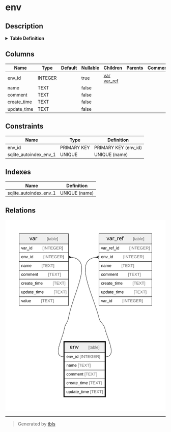 # env

## Description

<details>
<summary><strong>Table Definition</strong></summary>

```sql
CREATE TABLE env (
    env_id INTEGER PRIMARY KEY,
    name TEXT NOT NULL,
    comment TEXT NOT NULL,
    create_time TEXT NOT NULL,
    update_time TEXT NOT NULL,
    UNIQUE(name)
) STRICT
```

</details>

## Columns

| Name | Type | Default | Nullable | Children | Parents | Comment |
| ---- | ---- | ------- | -------- | -------- | ------- | ------- |
| env_id | INTEGER |  | true | [var](var.md) [var_ref](var_ref.md) |  |  |
| name | TEXT |  | false |  |  |  |
| comment | TEXT |  | false |  |  |  |
| create_time | TEXT |  | false |  |  |  |
| update_time | TEXT |  | false |  |  |  |

## Constraints

| Name | Type | Definition |
| ---- | ---- | ---------- |
| env_id | PRIMARY KEY | PRIMARY KEY (env_id) |
| sqlite_autoindex_env_1 | UNIQUE | UNIQUE (name) |

## Indexes

| Name | Definition |
| ---- | ---------- |
| sqlite_autoindex_env_1 | UNIQUE (name) |

## Relations

![er](env.svg)

---

> Generated by [tbls](https://github.com/k1LoW/tbls)
